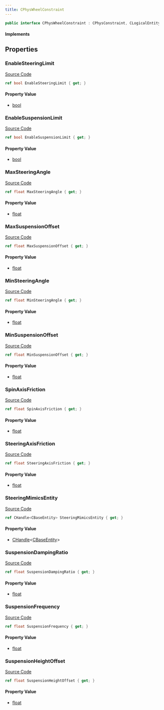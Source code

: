 ```yaml
---
title: CPhysWheelConstraint
---
```


```csharp
public interface CPhysWheelConstraint : CPhysConstraint, CLogicalEntity, CServerOnlyEntity, CBaseEntity, CEntityInstance, ISchemaClass<CEntityInstance>, ISchemaClass<CBaseEntity>, ISchemaClass<CServerOnlyEntity>, ISchemaClass<CLogicalEntity>, ISchemaClass<CPhysConstraint>, ISchemaClass<CPhysWheelConstraint>, ISchemaField, ISchemaClass, INativeHandle
```

#### Implements

## Properties

### EnableSteeringLimit

[Source Code](https://github.com/swiftly-solution/swiftlys2/blob/beta/managed/src/SwiftlyS2.Generated/Schemas/Interfaces/CPhysWheelConstraint.cs#L28)

```csharp
ref bool EnableSteeringLimit { get; }
```

#### Property Value

- [bool](https://learn.microsoft.com/dotnet/api/system.boolean)

### EnableSuspensionLimit

[Source Code](https://github.com/swiftly-solution/swiftlys2/blob/beta/managed/src/SwiftlyS2.Generated/Schemas/Interfaces/CPhysWheelConstraint.cs#L22)

```csharp
ref bool EnableSuspensionLimit { get; }
```

#### Property Value

- [bool](https://learn.microsoft.com/dotnet/api/system.boolean)

### MaxSteeringAngle

[Source Code](https://github.com/swiftly-solution/swiftlys2/blob/beta/managed/src/SwiftlyS2.Generated/Schemas/Interfaces/CPhysWheelConstraint.cs#L32)

```csharp
ref float MaxSteeringAngle { get; }
```

#### Property Value

- [float](https://learn.microsoft.com/dotnet/api/system.single)

### MaxSuspensionOffset

[Source Code](https://github.com/swiftly-solution/swiftlys2/blob/beta/managed/src/SwiftlyS2.Generated/Schemas/Interfaces/CPhysWheelConstraint.cs#L26)

```csharp
ref float MaxSuspensionOffset { get; }
```

#### Property Value

- [float](https://learn.microsoft.com/dotnet/api/system.single)

### MinSteeringAngle

[Source Code](https://github.com/swiftly-solution/swiftlys2/blob/beta/managed/src/SwiftlyS2.Generated/Schemas/Interfaces/CPhysWheelConstraint.cs#L30)

```csharp
ref float MinSteeringAngle { get; }
```

#### Property Value

- [float](https://learn.microsoft.com/dotnet/api/system.single)

### MinSuspensionOffset

[Source Code](https://github.com/swiftly-solution/swiftlys2/blob/beta/managed/src/SwiftlyS2.Generated/Schemas/Interfaces/CPhysWheelConstraint.cs#L24)

```csharp
ref float MinSuspensionOffset { get; }
```

#### Property Value

- [float](https://learn.microsoft.com/dotnet/api/system.single)

### SpinAxisFriction

[Source Code](https://github.com/swiftly-solution/swiftlys2/blob/beta/managed/src/SwiftlyS2.Generated/Schemas/Interfaces/CPhysWheelConstraint.cs#L36)

```csharp
ref float SpinAxisFriction { get; }
```

#### Property Value

- [float](https://learn.microsoft.com/dotnet/api/system.single)

### SteeringAxisFriction

[Source Code](https://github.com/swiftly-solution/swiftlys2/blob/beta/managed/src/SwiftlyS2.Generated/Schemas/Interfaces/CPhysWheelConstraint.cs#L34)

```csharp
ref float SteeringAxisFriction { get; }
```

#### Property Value

- [float](https://learn.microsoft.com/dotnet/api/system.single)

### SteeringMimicsEntity

[Source Code](https://github.com/swiftly-solution/swiftlys2/blob/beta/managed/src/SwiftlyS2.Generated/Schemas/Interfaces/CPhysWheelConstraint.cs#L38)

```csharp
ref CHandle<CBaseEntity> SteeringMimicsEntity { get; }
```

#### Property Value

- [CHandle](/docs/api/shared/natives/chandle-1)<[CBaseEntity](/docs/api/shared/schemadefinitions/cbaseentity)>

### SuspensionDampingRatio

[Source Code](https://github.com/swiftly-solution/swiftlys2/blob/beta/managed/src/SwiftlyS2.Generated/Schemas/Interfaces/CPhysWheelConstraint.cs#L18)

```csharp
ref float SuspensionDampingRatio { get; }
```

#### Property Value

- [float](https://learn.microsoft.com/dotnet/api/system.single)

### SuspensionFrequency

[Source Code](https://github.com/swiftly-solution/swiftlys2/blob/beta/managed/src/SwiftlyS2.Generated/Schemas/Interfaces/CPhysWheelConstraint.cs#L16)

```csharp
ref float SuspensionFrequency { get; }
```

#### Property Value

- [float](https://learn.microsoft.com/dotnet/api/system.single)

### SuspensionHeightOffset

[Source Code](https://github.com/swiftly-solution/swiftlys2/blob/beta/managed/src/SwiftlyS2.Generated/Schemas/Interfaces/CPhysWheelConstraint.cs#L20)

```csharp
ref float SuspensionHeightOffset { get; }
```

#### Property Value

- [float](https://learn.microsoft.com/dotnet/api/system.single)

